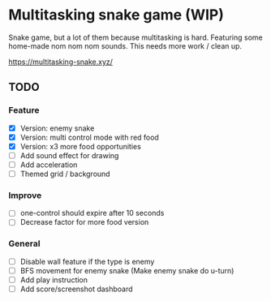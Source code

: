 # Multitasking snake game (WIP)

Snake game, but a lot of them because multitasking is hard. Featuring some home-made nom nom nom sounds. This needs more work / clean up.

https://multitasking-snake.xyz/

## TODO

### Feature

- [x] Version: enemy snake
- [x] Version: multi control mode with red food
- [x] Version: x3 more food opportunities
- [ ] Add sound effect for drawing
- [ ] Add acceleration
- [ ] Themed grid / background

### Improve

- [ ] one-control should expire after 10 seconds
- [ ] Decrease factor for more food version

### General

- [ ] Disable wall feature if the type is enemy
- [ ] BFS movement for enemy snake (Make enemy snake do u-turn)
- [ ] Add play instruction
- [ ] Add score/screenshot dashboard
